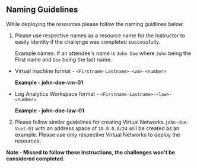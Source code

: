 ## Naming Guidelines

While deploying the resources please follow the naming guidlines below. 
   
1. Please use respective names as a resource name for the Instructor to easily identity if the challenge was completed successfully. 
 
   Example names: If an attendee's name is `John Doe` where `John` being the First name and `Doe` being the last name.

- Virtual machine format - `<Firstname-Lastname>-<vm>-<number>`

   **Example - john-doe-vm-01**


- Log Analytics Workspace format - `<Firstname-Lastname>-<law>-<number>`


   **Example - john-doe-law-01**

 
2. Please follow similar guidelines for creating Virtual Networks.`john-doe-Vnet-01` with an address space of `10.0.0.0/24` will be created as an example. Please use only respective Virtual Networks to deploy the resources. 
	

**Note - Missed to follow these instructions, the challenges won't be considered completed.**

